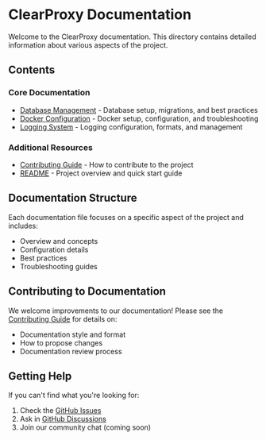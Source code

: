 # ClearProxy Documentation

Welcome to the ClearProxy documentation. This directory contains detailed information about various aspects of the project.

## Contents

### Core Documentation

- [Database Management](database.md) - Database setup, migrations, and best practices
- [Docker Configuration](docker.md) - Docker setup, configuration, and troubleshooting
- [Logging System](logging.md) - Logging configuration, formats, and management

### Additional Resources

- [Contributing Guide](../CONTRIBUTING.md) - How to contribute to the project
- [README](../README.md) - Project overview and quick start guide

## Documentation Structure

Each documentation file focuses on a specific aspect of the project and includes:
- Overview and concepts
- Configuration details
- Best practices
- Troubleshooting guides

## Contributing to Documentation

We welcome improvements to our documentation! Please see the [Contributing Guide](../CONTRIBUTING.md) for details on:
- Documentation style and format
- How to propose changes
- Documentation review process

## Getting Help

If you can't find what you're looking for:
1. Check the [GitHub Issues](https://github.com/foggymtndrifter/clearproxy/issues)
2. Ask in [GitHub Discussions](https://github.com/foggymtndrifter/clearproxy/discussions)
3. Join our community chat (coming soon) 